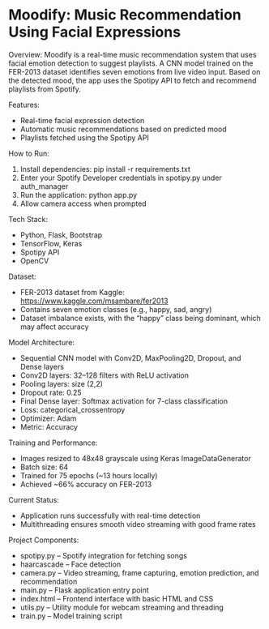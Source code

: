 # Moodify: Music Recommendation Using Facial Expressions

Overview:
Moodify is a real-time music recommendation system that uses facial emotion detection to suggest playlists. A CNN model trained on the FER-2013 dataset identifies seven emotions from live video input. Based on the detected mood, the app uses the Spotipy API to fetch and recommend playlists from Spotify.

Features:
- Real-time facial expression detection
- Automatic music recommendations based on predicted mood
- Playlists fetched using the Spotipy API

How to Run:
1. Install dependencies: pip install -r requirements.txt
2. Enter your Spotify Developer credentials in spotipy.py under auth_manager
3. Run the application: python app.py
4. Allow camera access when prompted

Tech Stack:
- Python, Flask, Bootstrap
- TensorFlow, Keras
- Spotipy API
- OpenCV

Dataset:
- FER-2013 dataset from Kaggle: https://www.kaggle.com/msambare/fer2013
- Contains seven emotion classes (e.g., happy, sad, angry)
- Dataset imbalance exists, with the “happy” class being dominant, which may affect accuracy

Model Architecture:
- Sequential CNN model with Conv2D, MaxPooling2D, Dropout, and Dense layers
- Conv2D layers: 32–128 filters with ReLU activation
- Pooling layers: size (2,2)
- Dropout rate: 0.25
- Final Dense layer: Softmax activation for 7-class classification
- Loss: categorical_crossentropy
- Optimizer: Adam
- Metric: Accuracy

Training and Performance:
- Images resized to 48x48 grayscale using Keras ImageDataGenerator
- Batch size: 64
- Trained for 75 epochs (~13 hours locally)
- Achieved ~66% accuracy on FER-2013

Current Status:
- Application runs successfully with real-time detection
- Multithreading ensures smooth video streaming with good frame rates

Project Components:
- spotipy.py – Spotify integration for fetching songs
- haarcascade – Face detection
- camera.py – Video streaming, frame capturing, emotion prediction, and recommendation
- main.py – Flask application entry point
- index.html – Frontend interface with basic HTML and CSS
- utils.py – Utility module for webcam streaming and threading
- train.py – Model training script
